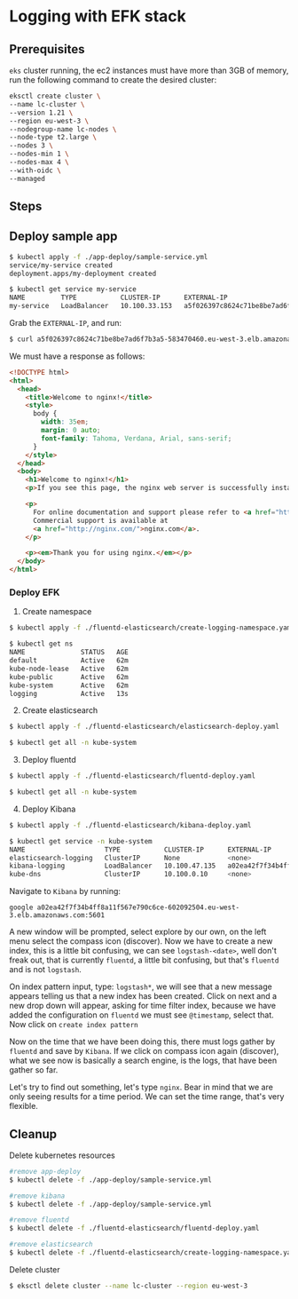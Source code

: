 # Logging with EFK stack

## Prerequisites

`eks` cluster running, the ec2 instances must have more than 3GB of memory, run the following command to create the desired cluster:

```bash
eksctl create cluster \
--name lc-cluster \
--version 1.21 \
--region eu-west-3 \
--nodegroup-name lc-nodes \
--node-type t2.large \
--nodes 3 \
--nodes-min 1 \
--nodes-max 4 \
--with-oidc \
--managed
```

## Steps

## Deploy sample app

```bash
$ kubectl apply -f ./app-deploy/sample-service.yml
service/my-service created
deployment.apps/my-deployment created
```

```bash
$ kubectl get service my-service
NAME         TYPE           CLUSTER-IP      EXTERNAL-IP                                                              PORT(S)        AGE
my-service   LoadBalancer   10.100.33.153   a5f026397c8624c71be8be7ad6f7b3a5-583470460.eu-west-3.elb.amazonaws.com   80:31509/TCP   87s
```

Grab the `EXTERNAL-IP`, and run:

```bash
$ curl a5f026397c8624c71be8be7ad6f7b3a5-583470460.eu-west-3.elb.amazonaws.com
```

We must have a response as follows:

```html
<!DOCTYPE html>
<html>
  <head>
    <title>Welcome to nginx!</title>
    <style>
      body {
        width: 35em;
        margin: 0 auto;
        font-family: Tahoma, Verdana, Arial, sans-serif;
      }
    </style>
  </head>
  <body>
    <h1>Welcome to nginx!</h1>
    <p>If you see this page, the nginx web server is successfully installed and working. Further configuration is required.</p>

    <p>
      For online documentation and support please refer to <a href="http://nginx.org/">nginx.org</a>.<br />
      Commercial support is available at
      <a href="http://nginx.com/">nginx.com</a>.
    </p>

    <p><em>Thank you for using nginx.</em></p>
  </body>
</html>
```

### Deploy EFK

1. Create namespace

```bash
$ kubectl apply -f ./fluentd-elasticsearch/create-logging-namespace.yaml
```

```bash
$ kubectl get ns
NAME              STATUS   AGE
default           Active   62m
kube-node-lease   Active   62m
kube-public       Active   62m
kube-system       Active   62m
logging           Active   13s
```

2. Create elasticsearch

```bash
$ kubectl apply -f ./fluentd-elasticsearch/elasticsearch-deploy.yaml
```

```bash
$ kubectl get all -n kube-system
```

3. Deploy fluentd

```bash
$ kubectl apply -f ./fluentd-elasticsearch/fluentd-deploy.yaml
```

```bash
$ kubectl get all -n kube-system
```

4. Deploy Kibana

```bash
$ kubectl apply -f ./fluentd-elasticsearch/kibana-deploy.yaml
```

```bash
$ kubectl get service -n kube-system
NAME                    TYPE           CLUSTER-IP      EXTERNAL-IP                                                              PORT(S)             AGE
elasticsearch-logging   ClusterIP      None            <none>                                                                   9200/TCP,9300/TCP   110m
kibana-logging          LoadBalancer   10.100.47.135   a02ea42f7f34b4ff8a11f567e790c6ce-602092504.eu-west-3.elb.amazonaws.com   5601:31469/TCP      77m
kube-dns                ClusterIP      10.100.0.10     <none>                                                                   53/UDP,53/TCP       146m
```

Navigate to `Kibana` by running:

```
google a02ea42f7f34b4ff8a11f567e790c6ce-602092504.eu-west-3.elb.amazonaws.com:5601
```

A new window will be prompted, select explore by our own, on the left menu select the compass icon (discover). Now we have to create a new index, this is a little bit confusing, we can see `logstash-<date>`, well don't freak out, that is currently `fluentd`, a little bit confusing, but that's `fluentd` and is not `logstash`.

On index pattern input, type: `logstash*`, we will see that a new message appears telling us that a new index has been created. Click on next and a new drop down will appear, asking for time filter index, because we have added the configuration on `fluentd` we must see `@timestamp`, select that. Now click on `create index pattern`

Now on the time that we have been doing this, there must logs gather by `fluentd` and save by `Kibana`. If we click on compass icon again (discover), what we see now is basically a search engine, is the logs, that have been gather so far.

Let's try to find out something, let's type `nginx`. Bear in mind that we are only seeing results for a time period. We can set the time range, that's very flexible.

## Cleanup

Delete kubernetes resources

```bash
#remove app-deploy
$ kubectl delete -f ./app-deploy/sample-service.yml

#remove kibana
$ kubectl delete -f ./app-deploy/sample-service.yml

#remove fluentd
$ kubectl delete -f ./fluentd-elasticsearch/fluentd-deploy.yaml

#remove elasticsearch
$ kubectl delete -f ./fluentd-elasticsearch/create-logging-namespace.yaml
```

Delete cluster

```bash
$ eksctl delete cluster --name lc-cluster --region eu-west-3
```
